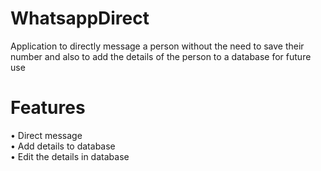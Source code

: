 # WhatsappDirect

Application to directly message a person without the need to save their number and also to add the details of the person to a database for future use

# Features
• Direct message <br>
• Add details to database <br>
• Edit the details in database<br>
